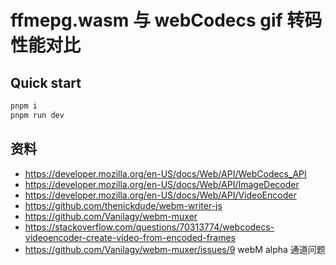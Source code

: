 # ffmepg.wasm 与 webCodecs gif 转码性能对比

## Quick start

```bash
pnpm i
pnpm run dev
```

## 资料
- https://developer.mozilla.org/en-US/docs/Web/API/WebCodecs_API
- https://developer.mozilla.org/en-US/docs/Web/API/ImageDecoder
- https://developer.mozilla.org/en-US/docs/Web/API/VideoEncoder
- https://github.com/thenickdude/webm-writer-js
- https://github.com/Vanilagy/webm-muxer
- https://stackoverflow.com/questions/70313774/webcodecs-videoencoder-create-video-from-encoded-frames
- https://github.com/Vanilagy/webm-muxer/issues/9 webM alpha 通道问题